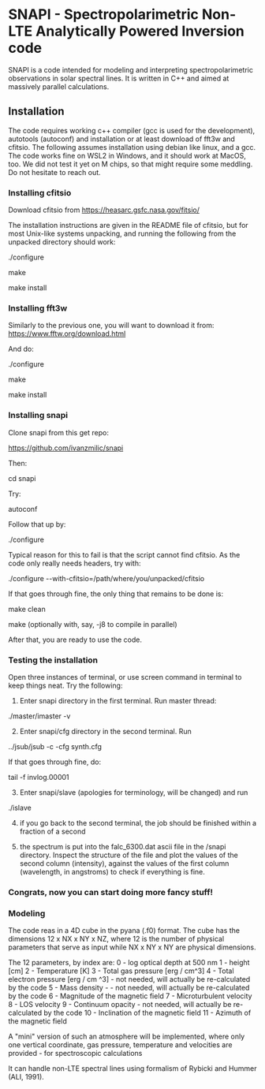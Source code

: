 # SNAPI - Spectropolarimetric Non-LTE Analytically Powered Inversion code

SNAPI is a code intended for modeling and interpreting spectropolarimetric observations in solar spectral lines. It is written in C++ and aimed at massively parallel calculations.

## Installation 

The code requires working c++ compiler (gcc is used for the development), autotools (autoconf) and installation or at least download of fft3w and cfitsio. The following assumes installation using debian like linux, and a gcc. The code works fine on WSL2 in Windows, and it should work at MacOS, too. We did not test it yet on M chips, so that might require some meddling. Do not hesitate to reach out. 

### Installing cfitsio 

Download cfitsio from https://heasarc.gsfc.nasa.gov/fitsio/

The installation instructions are given in the README file of cfitsio, but for most Unix-like systems unpacking, and running the following from the unpacked directory should work: 

./configure

make 

make install 

### Installing fft3w 

Similarly to the previous one, you will want to download it from: https://www.fftw.org/download.html

And do:

./configure

make

make install

### Installing snapi 

Clone snapi from this get repo: 

https://github.com/ivanzmilic/snapi

Then: 

cd snapi 

Try: 

autoconf 

Follow that up by: 

./configure 

Typical reason for this to fail is that the script cannot find cfitsio. As the code only really needs headers, try with: 

./configure --with-cfitsio=/path/where/you/unpacked/cfitsio

If that goes through fine, the only thing that remains to be done is: 

make clean

make (optionally with, say, -j8 to compile in parallel)

After that, you are ready to use the code. 

### Testing the installation 

Open three instances of terminal, or use screen command in terminal to keep things neat. Try the following:

1) Enter snapi directory in the first terminal. Run master thread: 

./master/imaster -v 

2) Enter snapi/cfg directory in the second terminal. Run

../jsub/jsub -c -cfg synth.cfg 

If that goes through fine, do: 

tail -f invlog.00001 

3) Enter snapi/slave (apologies for terminology, will be changed) and run

./islave 

4) if you go back to the second terminal, the job should be finished within a fraction of a second

5) the spectrum is put into the falc_6300.dat ascii file in the /snapi directory. Inspect the structure of the file and plot the values of the second column (intensity), against the values of the first column (wavelength, in angstroms) to check if everything is fine. 

### Congrats, now you can start doing more fancy stuff!

### Modeling 

The code reas in a 4D cube in the pyana (.f0) format. The cube has the dimensions 12 x NX x NY x NZ, where 12 is the number of physical parameters that serve as input while NX x NY x NY are physical dimensions. 

The 12 parameters, by index are: 
0 - log optical depth at 500 nm
1 - height [cm]
2 - Temperature [K]
3 - Total gas pressure [erg / cm^3]
4 - Total electron pressure [erg / cm ^3] - not needed, will actually be re-calculated by the code
5 - Mass density - - not needed, will actually be re-calculated by the code
6 - Magnitude of the magnetic field 
7 - Microturbulent velocity 
8 - LOS velocity 
9 - Continuum opacity - not needed, will actually be re-calculated by the code
10 - Inclination of the magnetic field 
11 - Azimuth of the magnetic field 

A "mini" version of such an atmosphere will be implemented, where only one vertical coordinate, gas pressure, temperature and velocities are provided - for spectroscopic calculations

It can handle non-LTE spectral lines using formalism of Rybicki and Hummer (ALI, 1991).
